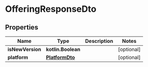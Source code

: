 
# OfferingResponseDto

## Properties
Name | Type | Description | Notes
------------ | ------------- | ------------- | -------------
**isNewVersion** | **kotlin.Boolean** |  |  [optional]
**platform** | [**PlatformDto**](PlatformDto.md) |  |  [optional]



